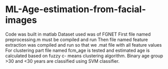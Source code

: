 # ML-Age-estimation-from-facial-images
Code was built in matlab Dataset used was of FGNET First file named preprocessing.m must be compiled and run Then file named feature extraction was compiled and run so that we .mat file with all feature values For clustering part file named fcm_age is tested and estimated age is calculated based on fuzzy c- means clustering algorithm. Binary age group >30 and <30 years are classified using SVM classifier.
